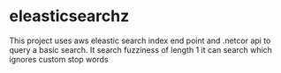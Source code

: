 # eleasticsearchz
This project uses aws eleastic search index end point and .netcor api  to query a basic search.
It search fuzziness of length 1 
it can search which ignores custom stop words

